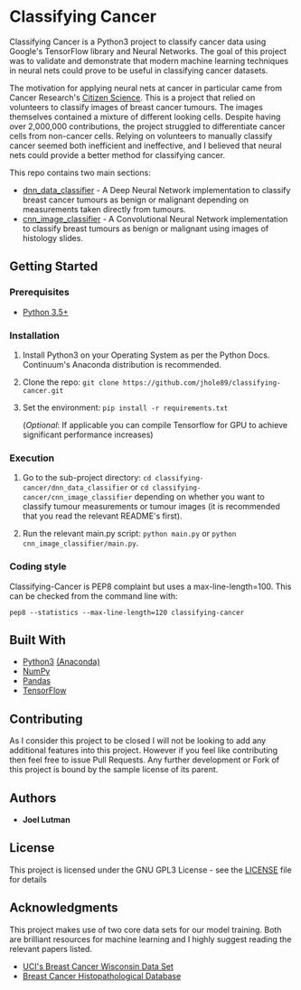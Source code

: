 # Classifying Cancer
Classifying Cancer is a Python3 project to classify cancer data using
Google's TensorFlow library and Neural Networks.  The goal of this
project was to validate and demonstrate that modern machine learning
techniques in neural nets could prove to be useful in classifying
cancer datasets.

The motivation for applying neural nets at cancer in particular came
from Cancer Research's
[Citizen Science](http://www.cancerresearchuk.org/support-us/citizen-science).
This is a project that relied on volunteers to classify images of breast
cancer tumours. The images themselves contained a mixture of different
looking cells.  Despite having over 2,000,000 contributions, the project
struggled to differentiate cancer cells from non-cancer cells.  Relying
on volunteers to manually classify cancer seemed both inefficient and
ineffective, and I believed that neural nets could provide a better
method for classifying cancer.

This repo contains two main sections:
* [dnn_data_classifier](dnn_data_classifier) - A Deep Neural
Network implementation to classify breast cancer tumours as benign or
malignant depending on measurements taken directly from tumours.
* [cnn_image_classifier](cnn_data_classifier) - A Convolutional
Neural Network implementation to classify breast tumours as benign or
malignant using images of histology slides.

## Getting Started

### Prerequisites

* [Python 3.5+](https://www.python.org/downloads/)

### Installation

1. Install Python3 on your Operating System as per the Python Docs.
Continuum's Anaconda distribution is recommended.

2. Clone the repo:
`git clone https://github.com/jhole89/classifying-cancer.git`

3. Set the environment: `pip install -r requirements.txt`

    (*Optional*: If applicable you can compile Tensorflow for GPU to
    achieve significant performance increases)

### Execution

1. Go to the sub-project directory:
`cd classifying-cancer/dnn_data_classifier` or
`cd classifying-cancer/cnn_image_classifier` depending on whether you
want to classify tumour measurements or tumour images (it is recommended
that you read the relevant README's first).

2. Run the relevant main.py script: `python main.py` or `python
cnn_image_classifier/main.py`.

### Coding style

Classifying-Cancer is PEP8 complaint but uses a max-line-length=100.
This can be checked from the command line with:
```unix
pep8 --statistics --max-line-length=120 classifying-cancer
```

## Built With

* [Python3](https://www.python.org/downloads/)
[(Anaconda)](https://www.continuum.io/downloads)
* [NumPy](http://www.numpy.org/)
* [Pandas](http://pandas.pydata.org/)
* [TensorFlow](https://www.tensorflow.org)

## Contributing

As I consider this project to be closed I will not be looking to add any
additional features into this project. However if you feel like contributing
then feel free to issue Pull Requests. Any further development or Fork
of this project is bound by the sample license of its parent.

## Authors

* **Joel Lutman**

## License

This project is licensed under the GNU GPL3 License - see the
[LICENSE](LICENSE) file for details

## Acknowledgments

This project makes use of two core data sets for our model training.
Both are brilliant resources for machine learning and I highly suggest
reading the relevant papers listed.

* [UCI's Breast Cancer Wisconsin Data Set](https://archive.ics.uci.edu/ml/datasets/Breast+Cancer+Wisconsin+(Diagnostic))
* [Breast Cancer Histopathological Database](https://web.inf.ufpr.br/vri/breast-cancer-database)
